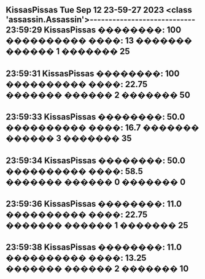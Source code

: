 KissasPissas Tue Sep 12 23-59-27 2023 <class 'assassin.Assassin'>----------------------------
23:59:29
KissasPissas
��������: 100
���������� ����: 13
������� ������ 1
������� 25
--------------------------------------------------------
23:59:31
KissasPissas
��������: 100
���������� ����: 22.75
������� ������ 2
������� 50
--------------------------------------------------------
23:59:33
KissasPissas
��������: 50.0
���������� ����: 16.7
������� ������ 3
������� 35
--------------------------------------------------------
23:59:34
KissasPissas
��������: 50.0
���������� ����: 58.5
������� ������ 0
������� 0
--------------------------------------------------------
23:59:36
KissasPissas
��������: 11.0
���������� ����: 22.75
������� ������ 1
������� 25
--------------------------------------------------------
23:59:38
KissasPissas
��������: 11.0
���������� ����: 13.25
������� ������ 2
������� 10
----------------------------